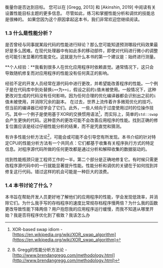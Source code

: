 衡量你是否达到目标。 您可以在 [Gregg, 2013] 和 [Akinshin, 2019] 中阅读有关设置性能目标主题的更多信息。
尽管如此，练习和掌握性能分析和调优的技能总是很棒的。 如果您因为这个原因拿起这本书，我们非常欢迎您继续阅读。

### 1.3 什么是性能分析？

是否曾经与同事就某段代码的性能进行辩论？那么您可能知道预测哪段代码效果最好是多么困难。在现代处理器中有如此多的移动部件，即使对代码进行微小的调整也可能引发显著的性能变化。这就是为什么本书的第一个建议是：始终进行测量。

**个人经验：**我看到很多人在优化应用程序时依赖直觉。通常情况下，这只会导致随机修复而对应用程序的性能没有任何真正的影响。

经验不足的开发人员经常在源代码中进行更改，并希望能改善程序的性能。一个例子是在代码库中到处替换`i++`为`++i`，假设之前的`i`值未被使用。一般情况下，这种更改对生成的代码没有任何影响，因为任何合理的优化编译器都会识别出之前的`i`值未被使用，并消除冗余的副本。
在过去，世界上流传着许多微观优化的技巧，但当前的编译器已经学会了它们。此外，一些人倾向于过度使用过时的位操作技巧。其中一个例子是使用基于XOR的交换惯用语法[^17]，而实际上，简单的`std::swap`会产生更快的代码。这种意外的更改可能不会改善应用程序的性能。找到正确的修复位置应该是经过仔细性能分析的结果，而不是凭直觉和猜测。

有许多性能分析方法论[^18]，可能会或可能不会引导您有所发现。本书介绍的针对特定CPU的性能分析方法有一个共同点：它们都基于收集有关程序执行方式的特定信息。对程序源代码所做的任何更改都是通过分析和解释收集的数据驱动的。

找到性能瓶颈只是工程师工作的一半。第二个部分是正确地修复它。有时候只需更改程序源代码中的一行就能显著提升性能。性能分析和调优的关键在于如何找到并修复这行代码。错过这样的机会可能是一种巨大的浪费。

### 1.4 本书讨论了什么？

本书旨在帮助开发人员更好地了解他们的应用程序的性能，学会发现低效率，并消除它们。为什么我手写的存档程序的速度比常规存档程序慢两倍？为什么我的函数更改导致性能下降两倍？用户抱怨我的应用程序运行缓慢，而我不知道从哪里开始？我是否将程序优化到了极致？我该怎么办

[^17]: XOR-based swap idiom - [https://en.wikipedia.org/wiki/XOR_swap_algorithm](https://en.wikipedia.org/wiki/XOR_swap_algorithm)

[^18]: B. Gregg的性能分析方法论 - [http://www.brendangregg.com/methodology.html](http://www.brendangregg.com/methodology.html)
